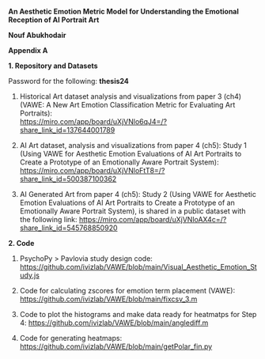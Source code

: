 <b>An Aesthetic Emotion Metric Model for Understanding the Emotional Reception of AI Portrait Art</b>

<b>Nouf Abukhodair</b>

<b>Appendix A</b>

<b>1. Repository and Datasets</b>

Password for the following: <b>thesis24</b>
1.  Historical Art dataset analysis and visualizations from paper 3 (ch4) (VAWE:  A New Art Emotion Classification Metric for Evaluating Art Portraits):         	
https://miro.com/app/board/uXjVNlo6qJ4=/?share_link_id=137644001789
 
2.  AI Art dataset, analysis and visualizations from paper 4 (ch5): Study 1 (Using VAWE for Aesthetic Emotion Evaluations of AI Art Portraits to Create a Prototype of an Emotionally Aware Portrait System):
        	https://miro.com/app/board/uXjVNloFtT8=/?share_link_id=500387100362

3.  AI Generated Art from paper 4 (ch5): Study 2 (Using VAWE for Aesthetic Emotion Evaluations of AI Art Portraits to Create a Prototype of an Emotionally Aware Portrait System), is shared in a public dataset with the following link:
       	https://miro.com/app/board/uXjVNloAX4c=/?share_link_id=545768850920


<b>2. Code</b>

1. PsychoPy > Pavlovia study design code: https://github.com/ivizlab/VAWE/blob/main/Visual_Aesthetic_Emotion_Study.js

2. Code for calculating zscores for emotion term placement (VAWE): https://github.com/ivizlab/VAWE/blob/main/fixcsv_3.m

3. Code to plot the histograms and make data ready for heatmatps for Step 4: https://github.com/ivizlab/VAWE/blob/main/anglediff.m 

4. Code for generating heatmaps: https://github.com/ivizlab/VAWE/blob/main/getPolar_fin.py




   

